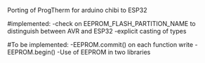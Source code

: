 Porting of ProgTherm for arduino chibi to ESP32

#implemented:
-check on EEPROM_FLASH_PARTITION_NAME to distinguish between AVR and ESP32
-explicit casting of types

#To be implemented:
-EEPROM.commit() on each function write
-EEPROM.begin()
-Use of EEPROM in two libraries
